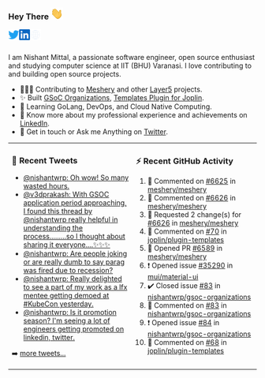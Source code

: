 ### Hey There <img src="./assets/wave.gif" width="25px">
<a href="http://urls.nishantwrp.com/github-to-twitter" target="_blank">
  <img align="left" alt="Nishant's Twitter" width="22px" src="./assets/twitter.svg" />
</a>
<a href="http://urls.nishantwrp.com/github-to-linkedin" target="_blank">
  <img align="left" alt="Nishant's LinkedIn" width="22px" src="./assets/linkedin.svg" />
</a>
<a href="http://urls.nishantwrp.com/github-to-site" target="_blank">
  <img align="left" alt="Nishant's Site" width="22px" src="./assets/globe.svg" />
</a>
<br /><br />

I am Nishant Mittal, a passionate software engineer, open source enthusiast and studying computer science at IIT (BHU) Varanasi. I love contributing to and building open source projects.

- 👨🏽‍💻 Contributing to [Meshery](https://meshery.io/) and other [Layer5](https://layer5.io/) projects.
- ✨ Built [GSoC Organizations](https://www.gsocorganizations.dev/), [Templates Plugin for Joplin](https://github.com/joplin/plugin-templates).
- 🌱 Learning GoLang, DevOps, and Cloud Native Computing.
- 🚀 Know more about my professional experience and achievements on [LinkedIn](http://urls.nishantwrp.com/github-to-linkedin).
- 💬 Get in touch or Ask me Anything on [Twitter](http://urls.nishantwrp.com/github-to-twitter).

<table><tr>
<td valign="top" width="50%">

### 📱 Recent Tweets
<!-- TWITTER:START -->
- [@nishantwrp: Oh wow! So many wasted hours.](https://rss.app/articles/cb4e791f6f6d729c074351566bd3a7c508111d6e1136a1e9c3ec930d979628d4f61eb1492ac7df6dfaaa6d75dc10099a66d76ee5c51a7e1d89)
- [@v3dprakash: With GSOC application period approaching, I found this thread by @nishantwrp really helpful in understanding the process.........so I thought about sharing it everyone....✨✨✨](https://rss.app/articles/cb4e791f6f6d729c074351566bd3a7c508111d6e096cb6f1d0e38c1b968e28d4f61eb1492ac7df6dfaaa6c7bd8110f9368d66ae9c013791083)
- [@nishantwrp: Are people joking or are really dumb to say parag was fired due to recession?](https://rss.app/articles/cb4e791f6f6d729c074351566bd3a7c508111d6e1136a1e9c3ec930d979628d4f61eb1492ac7df6dfba7637cda10079569d56ae2c0137a118d)
- [@nishantwrp: Really delighted to see a part of my work as a lfx mentee getting demoed at #KubeCon yesterday.](https://rss.app/articles/cb4e791f6f6d729c074351566bd3a7c508111d6e1136a1e9c3ec930d979628d4f61eb1492ac7df6dfba76c7cd613099b62d26ce6c014721588)
- [@nishantwrp: Is it promotion season? I&#39;m seeing a lot of engineers getting promoted on linkedin, twitter.](https://rss.app/articles/cb4e791f6f6d729c074351566bd3a7c508111d6e1136a1e9c3ec930d979628d4f61eb1492ac7df6dfba7687bde1d099664d46ae0c4117e1c8e)
<!-- TWITTER:END -->
➡️ [more tweets...](http://urls.nishantwrp.com/github-to-twitter)

</td>
<td valign="top" width="50%">

### ⚡ Recent GitHub Activity
<!--RECENT_ACTIVITY:start-->
1. 💬 Commented on [#6625](https://github.com/meshery/meshery/pull/6625#issuecomment-1337203906) in [meshery/meshery](https://github.com/meshery/meshery)
2. 💬 Commented on [#6626](https://github.com/meshery/meshery/pull/6626#discussion_r1039494538) in [meshery/meshery](https://github.com/meshery/meshery)
3. 🔴 Requested 2 change(s) for [#6626](https://github.com/meshery/meshery/pull/6626#pullrequestreview-1204385536) in [meshery/meshery](https://github.com/meshery/meshery)
4. 💬 Commented on [#70](https://github.com/joplin/plugin-templates/issues/70#issuecomment-1333786524) in [joplin/plugin-templates](https://github.com/joplin/plugin-templates)
5. 💪 Opened PR [#6589](https://github.com/meshery/meshery/pull/6589) in [meshery/meshery](https://github.com/meshery/meshery)
6. ❗️ Opened issue [#35290](https://github.com/mui/material-ui/issues/35290) in [mui/material-ui](https://github.com/mui/material-ui)
7. ✔️ Closed issue [#83](https://github.com/nishantwrp/gsoc-organizations/issues/83) in [nishantwrp/gsoc-organizations](https://github.com/nishantwrp/gsoc-organizations)
8. 💬 Commented on [#83](https://github.com/nishantwrp/gsoc-organizations/issues/83#issuecomment-1328296648) in [nishantwrp/gsoc-organizations](https://github.com/nishantwrp/gsoc-organizations)
9. ❗️ Opened issue [#84](https://github.com/nishantwrp/gsoc-organizations/issues/84) in [nishantwrp/gsoc-organizations](https://github.com/nishantwrp/gsoc-organizations)
10. 💬 Commented on [#68](https://github.com/joplin/plugin-templates/issues/68#issuecomment-1328229453) in [joplin/plugin-templates](https://github.com/joplin/plugin-templates)
<!--RECENT_ACTIVITY:end-->

</td>
</tr></table>
